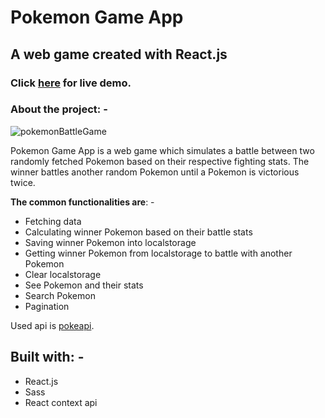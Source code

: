 # Pokemon Game App

## A web game created with React.js
<!-- ## Click [here](https://pokemon-battle-game.netlify.app/) -->
### Click <a href="https://pokemon-battle-game.netlify.app/" target="_blank">here</a> for live demo.

### About the project: -

![pokemonBattleGame](https://user-images.githubusercontent.com/66523518/131977834-fa81b80b-0f4e-47ee-b760-23b94c0bd204.png)

Pokemon Game App is a web game which simulates a battle between two randomly fetched Pokemon based on their respective fighting stats. The winner battles another random Pokemon until a Pokemon is victorious twice.

**The common functionalities are**: -
- Fetching data
- Calculating winner Pokemon based on their battle stats
- Saving winner Pokemon into localstorage
- Getting winner Pokemon from localstorage to battle with another Pokemon
- Clear localstorage
- See Pokemon and their stats
- Search Pokemon
- Pagination

Used api is <a href="https://pokeapi.co/" target="_blank">pokeapi</a>.

## Built with: -
- React.js
- Sass
- React context api
